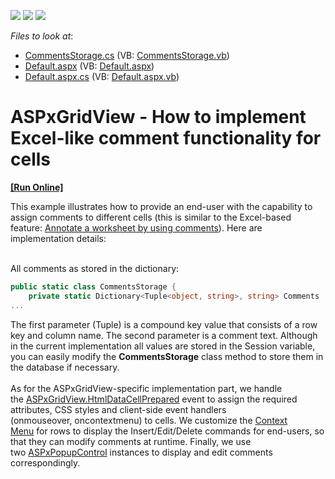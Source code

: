 <!-- default badges list -->
![](https://img.shields.io/endpoint?url=https://codecentral.devexpress.com/api/v1/VersionRange/128534792/15.1.8%2B)
[![](https://img.shields.io/badge/Open_in_DevExpress_Support_Center-FF7200?style=flat-square&logo=DevExpress&logoColor=white)](https://supportcenter.devexpress.com/ticket/details/T323418)
[![](https://img.shields.io/badge/📖_How_to_use_DevExpress_Examples-e9f6fc?style=flat-square)](https://docs.devexpress.com/GeneralInformation/403183)
<!-- default badges end -->
<!-- default file list -->
*Files to look at*:

* [CommentsStorage.cs](./CS/App_Code/CommentsStorage.cs) (VB: [CommentsStorage.vb](./VB/App_Code/CommentsStorage.vb))
* [Default.aspx](./CS/Default.aspx) (VB: [Default.aspx](./VB/Default.aspx))
* [Default.aspx.cs](./CS/Default.aspx.cs) (VB: [Default.aspx.vb](./VB/Default.aspx.vb))
<!-- default file list end -->
# ASPxGridView - How to implement Excel-like comment functionality for cells
<!-- run online -->
**[[Run Online]](https://codecentral.devexpress.com/t323418/)**
<!-- run online end -->


<p>This example illustrates how to provide an end-user with the capability to assign comments to different cells (this is similar to the Excel-based feature: <a href="https://support.office.com/en-au/article/Annotate-a-worksheet-by-using-comments-3b7065dd-531a-4ffe-8f18-8d047a6ccae7">Annotate a worksheet by using comments</a>). Here are implementation details:</p>
<br>All comments as stored in the dictionary:<br>


```cs
public static class CommentsStorage {
    private static Dictionary<Tuple<object, string>, string> Comments
...
```


<p>The first parameter (Tuple) is a compound key value that consists of a row key and column name. The second parameter is a comment text. Although in the current implementation all values are stored in the Session variable, you can easily modify the <strong>CommentsStorage</strong> class method to store them in the database if necessary.<br><br>As for the ASPxGridView-specific implementation part, we handle the <a href="https://documentation.devexpress.com/#AspNet/DevExpressWebASPxGridView_HtmlDataCellPreparedtopic">ASPxGridView.HtmlDataCellPrepared</a> event to assign the required attributes, CSS styles and client-side event handlers (onmouseover, oncontextmenu) to cells. We customize the <a href="https://documentation.devexpress.com/#AspNet/CustomDocument17125">Context Menu</a> for rows to display the Insert/Edit/Delete commands for end-users, so that they can modify comments at runtime. Finally, we use two <a href="https://documentation.devexpress.com/#AspNet/clsDevExpressWebASPxPopupControltopic">ASPxPopupControl</a> instances to display and edit comments correspondingly.</p>

<br/>


